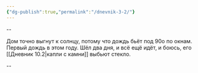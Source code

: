 ```yaml
---
{"dg-publish":true,"permalink":"/dnevnik-3-2/"}
---
```



--

Дом точно выгнут к солнцу, потому что дождь бьёт под 90о по окнам. Первый дождь в этом году. Шёл два дня, и всё ещё идёт, и боюсь, его [[Дневник 10.2\|капли с камни]] выбьют стекло.

--